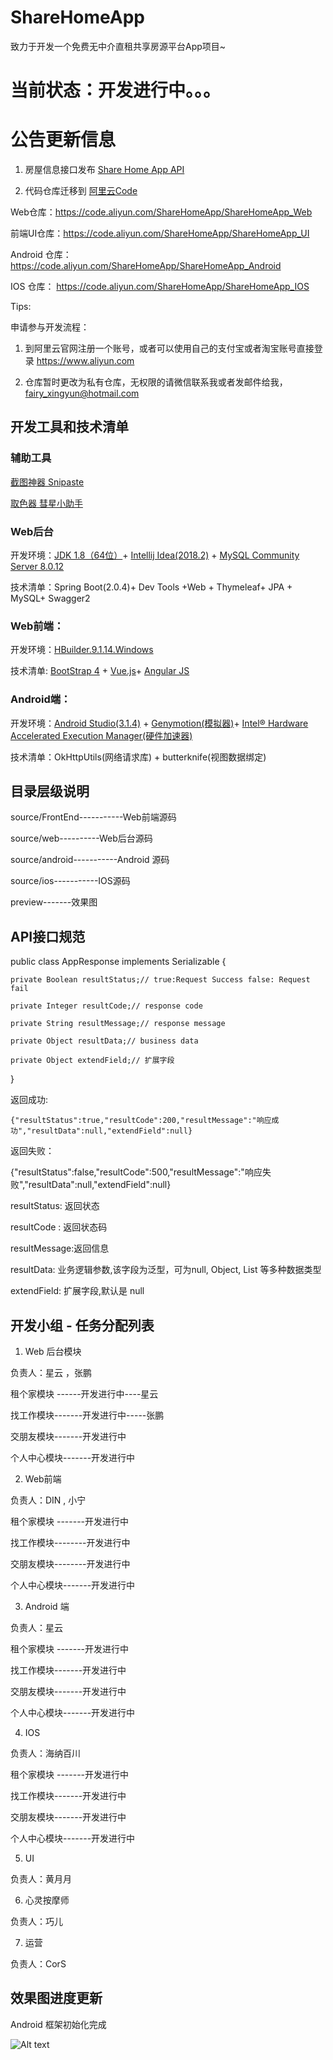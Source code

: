 # ShareHomeApp
致力于开发一个免费无中介直租共享房源平台App项目~

# 当前状态：开发进行中。。。

# 公告更新信息

1. 房屋信息接口发布  <a href="http://www.521geek.com/swagger-ui.html" target="_blank">Share Home App API </a>

2. 代码仓库迁移到 <a href="https://code.aliyun.com/">阿里云Code</a>

Web仓库：https://code.aliyun.com/ShareHomeApp/ShareHomeApp_Web

前端UI仓库：https://code.aliyun.com/ShareHomeApp/ShareHomeApp_UI

Android 仓库：https://code.aliyun.com/ShareHomeApp/ShareHomeApp_Android

IOS 仓库： https://code.aliyun.com/ShareHomeApp/ShareHomeApp_IOS

Tips: 

申请参与开发流程：

1. 到阿里云官网注册一个账号，或者可以使用自己的支付宝或者淘宝账号直接登录 https://www.aliyun.com

2. 仓库暂时更改为私有仓库，无权限的请微信联系我或者发邮件给我，fairy_xingyun@hotmail.com

## 开发工具和技术清单

### 辅助工具

[截图神器 Snipaste](https://www.snipaste.com/)

[取色器 彗星小助手](http://www.it608.com/Item/ca.html)

### Web后台

开发环境：[JDK 1.8（64位）](http://www.oracle.com/technetwork/java/javase/downloads/jdk8-downloads-2133151.html)+ [Intellij Idea(2018.2)](https://www.jetbrains.com/idea/download/#section=windows) + [MySQL Community Server 8.0.12](https://dev.mysql.com/downloads/installer/)

技术清单：Spring Boot(2.0.4)+ Dev Tools +Web + Thymeleaf+ JPA + MySQL+ Swagger2

### Web前端：

开发环境：[HBuilder.9.1.14.Windows](http://www.dcloud.io/)

技术清单: [BootStrap 4](https://v4.bootcss.com/) + [Vue.js](https://cn.vuejs.org/)+ [Angular JS](https://angularjs.org/)

### Android端：

开发环境：[Android Studio(3.1.4)](http://www.android-studio.org/) + [Genymotion(模拟器)](https://www.genymotion.com/)+ [Intel® Hardware Accelerated Execution Manager(硬件加速器)](https://software.intel.com/en-us/articles/intel-hardware-accelerated-execution-manager-intel-haxm)

技术清单：OkHttpUtils(网络请求库) + butterknife(视图数据绑定)

## 目录层级说明

source/FrontEnd-----------Web前端源码

source/web----------Web后台源码

source/android-----------Android 源码

source/ios-----------IOS源码

preview-------效果图

## API接口规范

public class AppResponse  implements Serializable {
	
    private Boolean resultStatus;// true:Request Success false: Request fail
    
    private Integer resultCode;// response code
    
    private String resultMessage;// response message
    
    private Object resultData;// business data
    
    private Object extendField;// 扩展字段 
    
}

 返回成功:
 
	{"resultStatus":true,"resultCode":200,"resultMessage":"响应成功","resultData":null,"extendField":null}
 
 返回失败：
 
 {"resultStatus":false,"resultCode":500,"resultMessage":"响应失败","resultData":null,"extendField":null}
 
 resultStatus: 返回状态
 
 resultCode : 返回状态码
 
 resultMessage:返回信息
 
 resultData: 业务逻辑参数,该字段为泛型，可为null, Object, List<Object> 等多种数据类型

 extendField: 扩展字段,默认是 null
 
## 开发小组 - 任务分配列表

1. Web 后台模块

负责人：星云 ，张鹏

租个家模块 ------开发进行中----星云

找工作模块-------开发进行中-----张鹏

交朋友模块-------开发进行中

个人中心模块-------开发进行中

2. Web前端

负责人：DIN , 小宁

租个家模块 -------开发进行中

找工作模块--------开发进行中

交朋友模块--------开发进行中

个人中心模块-------开发进行中

3. Android 端

负责人：星云

租个家模块 -------开发进行中

找工作模块-------开发进行中

交朋友模块-------开发进行中

个人中心模块-------开发进行中

4. IOS
 
负责人：海纳百川

租个家模块 -------开发进行中

找工作模块-------开发进行中

交朋友模块-------开发进行中

个人中心模块-------开发进行中

5. UI

负责人：黄月月

6. 心灵按摩师

负责人：巧儿

7. 运营

负责人：CorS

## 效果图进度更新

Android 框架初始化完成

![Alt text](/preview/android_preview.png)

